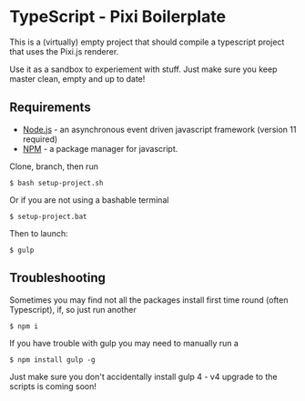 # TypeScript - Pixi Boilerplate

This is a (virtually) empty project that should compile a typescript project that uses the Pixi.js renderer.

Use it as a sandbox to experiement with stuff. Just make sure you keep master clean, empty and up to date!

## Requirements
* [Node.js](http://nodejs.org/) - an asynchronous event driven javascript framework (version 11 required)
* [NPM](https://www.npmjs.com/) - a package manager for javascript.

Clone, branch, then run

```
$ bash setup-project.sh
```
Or if you are not using a bashable terminal
```
$ setup-project.bat
```

Then to launch:
```
$ gulp
```

## Troubleshooting
Sometimes you may find not all the packages install first time round (often Typescript), if, so just run another 
```
$ npm i
```

If you have trouble with gulp you may need to manually run a

```
$ npm install gulp -g
```
Just make sure you don't accidentally install gulp 4 - v4 upgrade to the scripts is coming soon!
